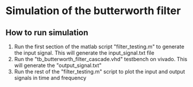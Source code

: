 # Simulation of the butterworth filter

## How to run simulation

1. Run the first section of the matlab script "filter_testing.m" to generate the input signal. This will generate the input_signal.txt file 
2. Run the "tb_butterworth_filter_cascade.vhd" testbench on vivado. This will generate the "output_signal.txt"
3. Run the rest of the "filter_testing.m" script to plot the input and output signals in time and frequency